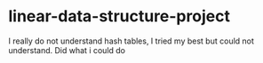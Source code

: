 # linear-data-structure-project
I really do not understand hash tables, I tried my best but could not understand. Did what i could do
